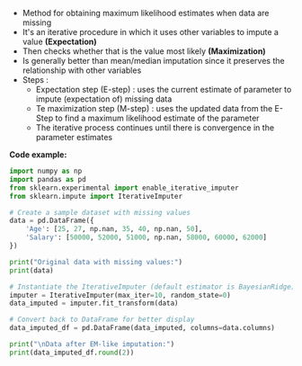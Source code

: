 - Method for obtaining maximum likelihood estimates when data are missing 
- It's an iterative procedure in which it uses other variables to impute a value **(Expectation)**
- Then checks whether that is the value most likely **(Maximization)**
- Is generally better than mean/median imputation since it preserves the relationship with other variables
- Steps :
	-  Expectation step (E-step) : uses the current estimate of parameter to impute (expectation of) missing data
	- Te maximization step (M-step) : uses the updated data from the E-Step to find a maximum likelihood estimate of the parameter
	- The  iterative process continues until there is convergence in the parameter estimates

**Code example:**
```python
import numpy as np
import pandas as pd
from sklearn.experimental import enable_iterative_imputer
from sklearn.impute import IterativeImputer

# Create a sample dataset with missing values
data = pd.DataFrame({
    'Age': [25, 27, np.nan, 35, 40, np.nan, 50],
    'Salary': [50000, 52000, 51000, np.nan, 58000, 60000, 62000]
})

print("Original data with missing values:")
print(data)

# Instantiate the IterativeImputer (default estimator is BayesianRidge)
imputer = IterativeImputer(max_iter=10, random_state=0)
data_imputed = imputer.fit_transform(data)

# Convert back to DataFrame for better display
data_imputed_df = pd.DataFrame(data_imputed, columns=data.columns)

print("\nData after EM-like imputation:")
print(data_imputed_df.round(2))
```

